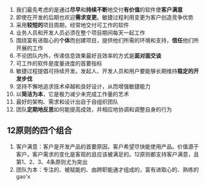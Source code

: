1. 我们最先考虑的是通过**尽早**和**持续不断**地交付**有价值**的软件使**客户满意**
2. 即使在开发的后期也欢迎**需求变更**。敏捷过程利用变更为客户创造竞争优势
3. 采用**较短的**项目周期，经常地交付可工作的软件
4. 业务人员和开发人员必须在整个项目期间每天一起工作
5. 围绕富有进取心的**个体**而创建项目，提供他们所需的环境和支持，**信任**他们所开展的工作
6. 不论团队内外，传递信息效果最好且效率的方式是**面对面交谈**
7. 可工作的软件是度量进度的首要指标
8. 敏捷过程提倡可持续开发。发起人、开发人员和用户要能够长期维持**稳定的开发步伐**
9. 坚持不懈地追求技术卓越和良好设计，从而增强敏捷能力
10. 以**简洁为本**，它是极力减少未完成工作量的艺术
11. 最好的架构、需求和设计出自于自组织团队
12. 团队**定期地反思**如何能提高成效，并相应地协调和调整自身的行为

## 12原则的四个组合
1. 客户满意：客户是开发产品的首要原因，客户希望尽快能使用产品。价值源于客户，客户需求的变化是客观的且应该被满足的。12原则都支持客户满意，且第1、2、3、4条原则尤为突出
2. 团队为本：专注的、被赋能的、由跨职能通才组成的，富有进取心的、熟练的gao'x